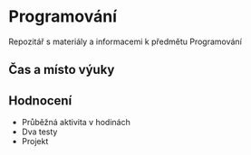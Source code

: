 # Programování

Repozitář s materiály a informacemi k předmětu Programování

## Čas a místo výuky



## Hodnocení
- Průběžná aktivita v hodinách
- Dva testy
- Projekt